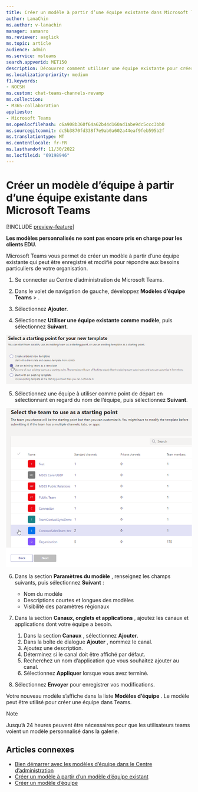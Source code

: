 ```yaml
---
title: Créer un modèle à partir d’une équipe existante dans Microsoft Teams
author: LanaChin
ms.author: v-lanachin
manager: samanro
ms.reviewer: aaglick
ms.topic: article
audience: admin
ms.service: msteams
search.appverid: MET150
description: Découvrez comment utiliser une équipe existante pour créer un modèle dans Microsoft Teams.
ms.localizationpriority: medium
f1.keywords:
- NOCSH
ms.custom: chat-teams-channels-revamp
ms.collection:
- M365-collaboration
appliesto:
- Microsoft Teams
ms.openlocfilehash: c6a908b360f64a62b44d160ad1abe9dc5ccc3bb0
ms.sourcegitcommit: dc5b3870fd338f7e9ab0a602a44eaf9feb595b2f
ms.translationtype: MT
ms.contentlocale: fr-FR
ms.lasthandoff: 11/30/2022
ms.locfileid: "69198946"
---
```

# <a name="create-a-team-template-from-an-existing-team-in-microsoft-teams"></a>Créer un modèle d’équipe à partir d’une équipe existante dans Microsoft Teams

[!INCLUDE [preview-feature](includes/preview-feature.md)]

**Les modèles personnalisés ne sont pas encore pris en charge pour les clients EDU.**

Microsoft Teams vous permet de créer un modèle à partir d’une équipe existante qui peut être enregistré et modifié pour répondre aux besoins particuliers de votre organisation.

1. Se connecter au Centre d’administration de Microsoft Teams.

2. Dans le volet de navigation de gauche, développez **Modèles d’équipe** **Teams** > .

3. Sélectionnez **Ajouter**.

4. Sélectionnez **Utiliser une équipe existante comme modèle**, puis sélectionnez **Suivant**.

 ![Image de l’écran de point de départ des modèles d’équipe avec une équipe existante mise en surbrillance.](media/team-existing-team-as-template.png)

5. Sélectionnez une équipe à utiliser comme point de départ en sélectionnant en regard du nom de l’équipe, puis sélectionnez **Suivant**.

![Image de la liste des équipes avec une équipe mise en surbrillance.](media/team-existing-team-selection.png)

6. Dans la section **Paramètres du modèle** , renseignez les champs suivants, puis sélectionnez **Suivant** :
    - Nom du modèle
    - Descriptions courtes et longues des modèles
    - Visibilité des paramètres régionaux  
  
7. Dans la section **Canaux, onglets et applications** , ajoutez les canaux et applications dont votre équipe a besoin.

    1. Dans la section **Canaux** , sélectionnez **Ajouter**.
    2. Dans la boîte de dialogue **Ajouter** , nommez le canal.
    3. Ajoutez une description.
    4. Déterminez si le canal doit être affiché par défaut.
    5. Recherchez un nom d’application que vous souhaitez ajouter au canal.
    6. Sélectionnez **Appliquer** lorsque vous avez terminé.

8. Sélectionnez **Envoyer** pour enregistrer vos modifications.

Votre nouveau modèle s’affiche dans la liste **Modèles d’équipe** . Le modèle peut être utilisé pour créer une équipe dans Teams.

> [!Note]
> Jusqu’à 24 heures peuvent être nécessaires pour que les utilisateurs teams voient un modèle personnalisé dans la galerie.

## <a name="related-articles"></a>Articles connexes

- [Bien démarrer avec les modèles d’équipe dans le Centre d’administration](get-started-with-teams-templates-in-the-admin-console.md)
- [Créer un modèle à partir d’un modèle d’équipe existant](create-template-from-existing-template.md)
- [Créer un modèle d’équipe](create-a-team-template.md)
